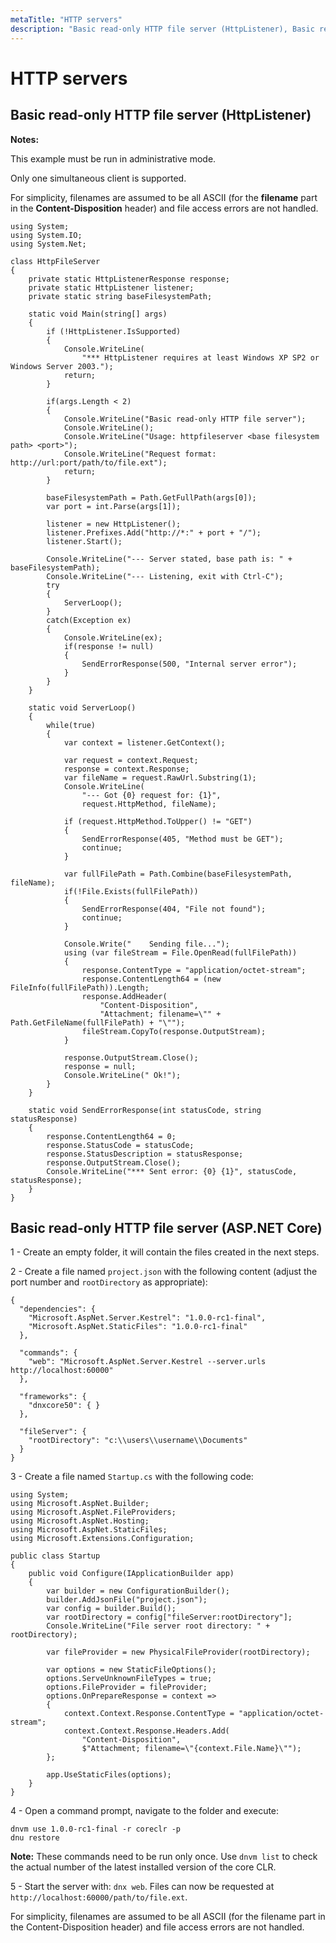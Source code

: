```yaml
---
metaTitle: "HTTP servers"
description: "Basic read-only HTTP file server (HttpListener), Basic read-only HTTP file server (ASP.NET Core)"
---
```


# HTTP servers



## Basic read-only HTTP file server (HttpListener)


**Notes:**

This example must be run in administrative mode.

Only one simultaneous client is supported.

For simplicity, filenames are assumed to be all ASCII (for the **filename** part in the   **Content-Disposition** header) and file access errors are not handled.

```dotnet
using System;
using System.IO;
using System.Net;

class HttpFileServer
{
    private static HttpListenerResponse response;
    private static HttpListener listener;
    private static string baseFilesystemPath;

    static void Main(string[] args)
    {
        if (!HttpListener.IsSupported)
        {
            Console.WriteLine(
                "*** HttpListener requires at least Windows XP SP2 or Windows Server 2003.");
            return;
        }

        if(args.Length < 2)
        {
            Console.WriteLine("Basic read-only HTTP file server");
            Console.WriteLine();
            Console.WriteLine("Usage: httpfileserver <base filesystem path> <port>");
            Console.WriteLine("Request format: http://url:port/path/to/file.ext");
            return;
        }

        baseFilesystemPath = Path.GetFullPath(args[0]);
        var port = int.Parse(args[1]);

        listener = new HttpListener();
        listener.Prefixes.Add("http://*:" + port + "/");
        listener.Start();

        Console.WriteLine("--- Server stated, base path is: " + baseFilesystemPath);
        Console.WriteLine("--- Listening, exit with Ctrl-C");
        try
        {
            ServerLoop();
        }
        catch(Exception ex)
        {
            Console.WriteLine(ex);
            if(response != null)
            {
                SendErrorResponse(500, "Internal server error");
            }
        }
    }

    static void ServerLoop()
    {
        while(true)
        {
            var context = listener.GetContext();

            var request = context.Request;
            response = context.Response;
            var fileName = request.RawUrl.Substring(1);
            Console.WriteLine(
                "--- Got {0} request for: {1}", 
                request.HttpMethod, fileName);

            if (request.HttpMethod.ToUpper() != "GET")
            {
                SendErrorResponse(405, "Method must be GET");
                continue;
            }

            var fullFilePath = Path.Combine(baseFilesystemPath, fileName);
            if(!File.Exists(fullFilePath))
            {
                SendErrorResponse(404, "File not found");
                continue;
            }

            Console.Write("    Sending file...");
            using (var fileStream = File.OpenRead(fullFilePath))
            {
                response.ContentType = "application/octet-stream";
                response.ContentLength64 = (new FileInfo(fullFilePath)).Length;
                response.AddHeader(
                    "Content-Disposition",
                    "Attachment; filename=\"" + Path.GetFileName(fullFilePath) + "\"");
                fileStream.CopyTo(response.OutputStream);
            }

            response.OutputStream.Close();
            response = null;
            Console.WriteLine(" Ok!");
        }
    }

    static void SendErrorResponse(int statusCode, string statusResponse)
    {
        response.ContentLength64 = 0;
        response.StatusCode = statusCode;
        response.StatusDescription = statusResponse;
        response.OutputStream.Close();
        Console.WriteLine("*** Sent error: {0} {1}", statusCode, statusResponse);
    }
}

```



## Basic read-only HTTP file server (ASP.NET Core)


1 - Create an empty folder, it will contain the files created in the next steps.

2 - Create a file named `project.json` with the following content (adjust the port number and `rootDirectory` as appropriate):

```dotnet
{
  "dependencies": {
    "Microsoft.AspNet.Server.Kestrel": "1.0.0-rc1-final",
    "Microsoft.AspNet.StaticFiles": "1.0.0-rc1-final"
  },

  "commands": {
    "web": "Microsoft.AspNet.Server.Kestrel --server.urls http://localhost:60000"
  },

  "frameworks": {
    "dnxcore50": { }
  },

  "fileServer": {
    "rootDirectory": "c:\\users\\username\\Documents" 
  }
}

```

3 - Create a file named `Startup.cs` with the following code:

```dotnet
using System;
using Microsoft.AspNet.Builder;
using Microsoft.AspNet.FileProviders;
using Microsoft.AspNet.Hosting;
using Microsoft.AspNet.StaticFiles;
using Microsoft.Extensions.Configuration;

public class Startup
{
    public void Configure(IApplicationBuilder app)
    {
        var builder = new ConfigurationBuilder();
        builder.AddJsonFile("project.json");
        var config = builder.Build();
        var rootDirectory = config["fileServer:rootDirectory"];
        Console.WriteLine("File server root directory: " + rootDirectory);

        var fileProvider = new PhysicalFileProvider(rootDirectory);

        var options = new StaticFileOptions();
        options.ServeUnknownFileTypes = true;
        options.FileProvider = fileProvider;
        options.OnPrepareResponse = context =>
        {
            context.Context.Response.ContentType = "application/octet-stream";
            context.Context.Response.Headers.Add(
                "Content-Disposition",
                $"Attachment; filename=\"{context.File.Name}\"");
        };
        
        app.UseStaticFiles(options);
    }
}

```

4 - Open a command prompt, navigate to the folder and execute:

```dotnet
dnvm use 1.0.0-rc1-final -r coreclr -p
dnu restore

```

**Note:**
These commands need to be run only once.
Use `dnvm list` to check the actual number of the latest installed version of the core CLR.

5 - Start the server with: `dnx web`. Files can now be requested at  `http://localhost:60000/path/to/file.ext`.

For simplicity, filenames are assumed to be all ASCII (for the filename part in the Content-Disposition header) and file access errors are not handled.

